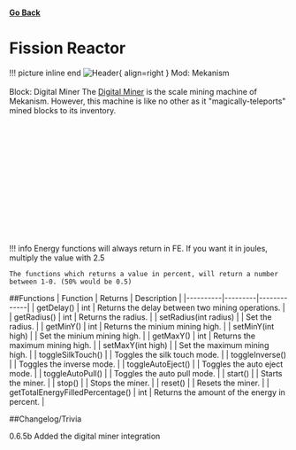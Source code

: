 <h4><a href="../">Go Back</a></h4>

# Fission Reactor

!!! picture inline end
    ![Header](https://intelligence-modding.de/wp-content/uploads/2021/05/Digital-Miner.png){ align=right }
    Mod: Mekanism <br><br/>
    Block: Digital Miner
The [Digital Miner](https://wiki.aidancbrady.com/wiki/Digital_Miner) is the scale mining machine of Mekanism. However, this machine is like no other as it "magically-teleports" mined blocks to its inventory.

<br><br/>
<br><br/>
<br><br/>
<br><br/>
<br><br/>
<br><br/>

!!! info
    Energy functions will always return in FE. If you want it in joules, multiply the value with 2.5

    The functions which returns a value in percent, will return a number between 1-0. (50% would be 0.5)

##Functions
| Function | Returns | Description |
|----------|---------|-------------|
| getDelay() | int | Returns the delay between two mining operations. |
| getRadius() | int | Returns the radius. |
| setRadius(int radius) | | Set the radius. |
| getMinY() | int | Returns the minium mining high. |
| setMinY(int high) | | Set the minium mining high. |
| getMaxY() | int | Returns the maximum mining high. |
| setMaxY(int high) | | Set the maximum mining high. |
| toggleSilkTouch() | | Toggles the silk touch mode. |
| toggleInverse() | | Toggles the inverse mode. |
| toggleAutoEject() | | Toggles the auto eject mode. |
| toggleAutoPull() | | Toggles the auto pull mode. |
| start() | | Starts the miner. |
| stop() | | Stops the miner. |
| reset() | | Resets the miner. |
| getTotalEnergyFilledPercentage() | int | Returns the amount of the energy in percent. |

##Changelog/Trivia

0.6.5b
Added the digital miner integration
